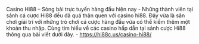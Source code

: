 Casino Hi88 – Sòng bài trực tuyến hàng đầu hiện nay - Những thành viên tại sảnh cá cược Hi88 đều đã quá thân quen với casino hi88. Đây vừa là sân chơi giải trí với những trò chơi cá cược hàng đầu vừa có thể kiếm thêm một khoản thu nhập. Cùng tìm hiểu về các casino hấp dẫn tại sảnh cược Hi88 thông qua bài viết dưới đây. - https://hi88c.us/casino-hi88/
